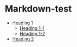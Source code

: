 # Markdown-test
- [Heading 1](more.md#heading-1)
  - [Heading 1-1](more.md#heading-1-1)
  - [Heading  1-2](more.md#heading-1-2)
- [Heading 2](more.md#heading-2)
